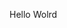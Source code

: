 Hello Wolrd


















































































































































































































































































































































































































































































































































































































































































































































































































































































































































































































































































































































































































































































































































































































































































































































































































































































































































































































































































































































































































































































































































































































































































































































































































































































































































































































































